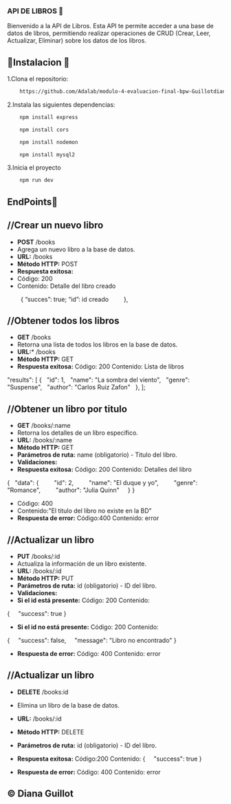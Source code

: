 
### API DE LIBROS 📖 
Bienvenido a la API de Libros. Esta API te permite acceder a una base de datos de libros,
permitiendo realizar operaciones de CRUD (Crear, Leer, Actualizar, Eliminar) sobre los datos de los libros.

## 🚧Instalacion 🚧
1.Clona el repositorio:

```bash
    https://github.com/Adalab/modulo-4-evaluacion-final-bpw-Guillotdiana.git
```

2.Instala las siguientes dependencias:
```bash
    npm install express
```
```bash
    npm install cors
```
```bash
    npm install nodemon
```
```bash
    npm install mysql2
```

3.Inicia el proyecto 
```bash
    npm run dev
```

## EndPoints📍 

## //Crear un nuevo libro
- **POST** /books
- Agrega un nuevo libro a la base de datos.
- **URL:** /books
- **Método HTTP:** POST
- **Respuesta exitosa:**
 -    Código: 200
 -  Contenido: Detalle del libro creado

        {
“succes”: true;
“id”: id creado
        },

## //Obtener todos los libros
- **GET** /books
- Retorna una lista de todos los libros en la base de datos.
- **URL:*** /books
- **Método HTTP:** GET
- **Respuesta exitosa:**
    Código: 200 
    Contenido: Lista de libros

 "results": [
 {
  "id": 1,
  "name": "La sombra del viento",
  "genre": "Suspense",
  "author": "Carlos Ruiz Zafon"
   },
];

## //Obtener un libro por titulo
- **GET** /books/:name
- Retorna los detalles de un libro específico.
- **URL:** /books/:name
- **Método HTTP:** GET
- **Parámetros de ruta:** name (obligatorio) - Titulo del libro.
- **Validaciones:**
- **Respuesta exitosa:**
    Código: 200 
    Contenido: Detalles del libro

{
   "data": {
        "id": 2,
        "name": "El duque y yo",
        "genre": "Romance",
        "author": "Julia Quinn"
        }
}

   - Código: 400
   - Contenido:"El titulo del libro no existe en la BD"
- **Respuesta de error:**
    Código:400
    Contenido: error

## //Actualizar un libro
- **PUT** /books/:id
- Actualiza la información de un libro existente.
- **URL:** /books/:id
- **Método HTTP:** PUT
- **Parámetros de ruta:** id (obligatorio) - ID del libro.
- **Validaciones:**
- **Si el id está presente:**
    Código: 200 
    Contenido:

{
    "success": true
}

- **Si el id no está presente:**
    Código: 200 
    Contenido: 

{
    "success": false,
    "message": "Libro no encontrado"
}

- **Respuesta de error:**
    Código: 400
    Contenido: error

## //Actualizar un libro
- **DELETE** /books:id
- Elimina un libro de la base de datos.
- **URL:** /books/:id
- **Método HTTP:** DELETE
- **Parámetros de ruta:** id (obligatorio) - ID del libro.
- **Respuesta exitosa:** 
    Código:200 
    Contenido:
{
    "success": true
}

- **Respuesta de error:**
    Código: 400
    Contenido: error


## ©️ Diana Guillot
